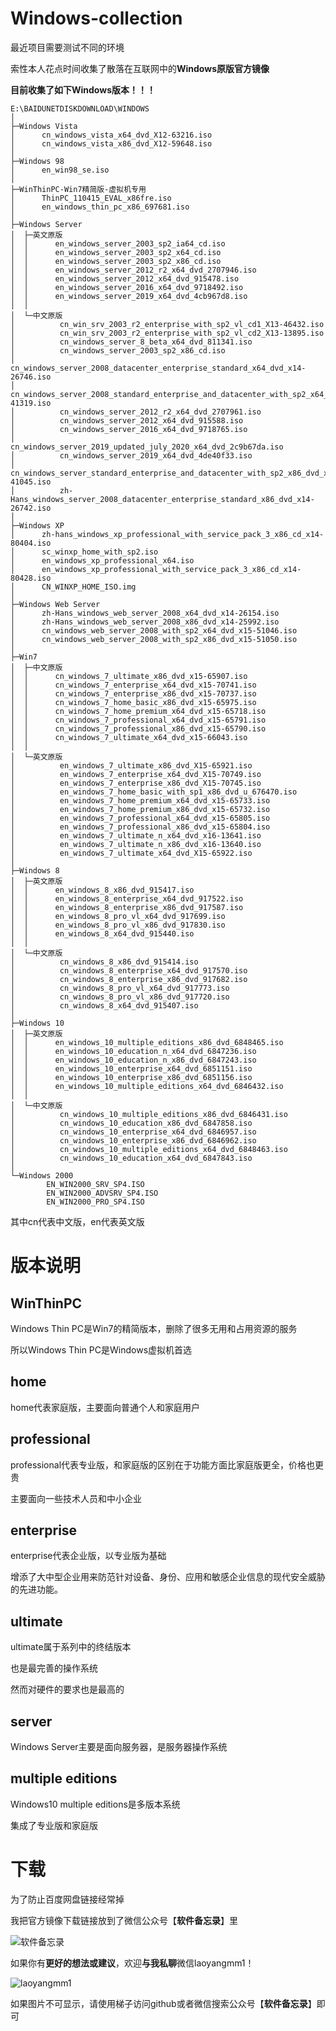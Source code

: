 # Windows-collection

最近项目需要测试不同的环境

索性本人花点时间收集了散落在互联网中的**Windows原版官方镜像**

**目前收集了如下Windows版本！！！**

```
E:\BAIDUNETDISKDOWNLOAD\WINDOWS
│
├─Windows Vista
│      cn_windows_vista_x64_dvd_X12-63216.iso
│      cn_windows_vista_x86_dvd_X12-59648.iso
│
├─Windows 98
│      en_win98_se.iso
│
├─WinThinPC-Win7精简版-虚拟机专用
│      ThinPC_110415_EVAL_x86fre.iso
│      en_windows_thin_pc_x86_697681.iso
│
├─Windows Server
│  ├─英文原版
│  │      en_windows_server_2003_sp2_ia64_cd.iso
│  │      en_windows_server_2003_sp2_x64_cd.iso
│  │      en_windows_server_2003_sp2_x86_cd.iso
│  │      en_windows_server_2012_r2_x64_dvd_2707946.iso
│  │      en_windows_server_2012_x64_dvd_915478.iso
│  │      en_windows_server_2016_x64_dvd_9718492.iso
│  │      en_windows_server_2019_x64_dvd_4cb967d8.iso
│  │
│  └─中文原版
│          cn_win_srv_2003_r2_enterprise_with_sp2_vl_cd1_X13-46432.iso
│          cn_win_srv_2003_r2_enterprise_with_sp2_vl_cd2_X13-13895.iso
│          cn_windows_server_8_beta_x64_dvd_811341.iso
│          cn_windows_server_2003_sp2_x86_cd.iso
│          cn_windows_server_2008_datacenter_enterprise_standard_x64_dvd_x14-26746.iso
│          cn_windows_server_2008_standard_enterprise_and_datacenter_with_sp2_x64_dvd_x15-41319.iso
│          cn_windows_server_2012_r2_x64_dvd_2707961.iso
│          cn_windows_server_2012_x64_dvd_915588.iso
│          cn_windows_server_2016_x64_dvd_9718765.iso
│          cn_windows_server_2019_updated_july_2020_x64_dvd_2c9b67da.iso
│          cn_windows_server_2019_x64_dvd_4de40f33.iso
│          cn_windows_server_standard_enterprise_and_datacenter_with_sp2_x86_dvd_x15-41045.iso
│          zh-Hans_windows_server_2008_datacenter_enterprise_standard_x86_dvd_x14-26742.iso
│
├─Windows XP
│      zh-hans_windows_xp_professional_with_service_pack_3_x86_cd_x14-80404.iso
│      sc_winxp_home_with_sp2.iso
│      en_windows_xp_professional_x64.iso
│      en_windows_xp_professional_with_service_pack_3_x86_cd_x14-80428.iso
│      CN_WINXP_HOME_ISO.img
│
├─Windows Web Server
│      zh-Hans_windows_web_server_2008_x64_dvd_x14-26154.iso
│      zh-Hans_windows_web_server_2008_x86_dvd_x14-25992.iso
│      cn_windows_web_server_2008_with_sp2_x64_dvd_x15-51046.iso
│      cn_windows_web_server_2008_with_sp2_x86_dvd_x15-51050.iso
│
├─Win7
│  ├─中文原版
│  │      cn_windows_7_ultimate_x86_dvd_x15-65907.iso
│  │      cn_windows_7_enterprise_x64_dvd_x15-70741.iso
│  │      cn_windows_7_enterprise_x86_dvd_x15-70737.iso
│  │      cn_windows_7_home_basic_x86_dvd_x15-65975.iso
│  │      cn_windows_7_home_premium_x64_dvd_x15-65718.iso
│  │      cn_windows_7_professional_x64_dvd_x15-65791.iso
│  │      cn_windows_7_professional_x86_dvd_x15-65790.iso
│  │      cn_windows_7_ultimate_x64_dvd_x15-66043.iso
│  │
│  └─英文原版
│          en_windows_7_ultimate_x86_dvd_X15-65921.iso
│          en_windows_7_enterprise_x64_dvd_X15-70749.iso
│          en_windows_7_enterprise_x86_dvd_X15-70745.iso
│          en_windows_7_home_basic_with_sp1_x86_dvd_u_676470.iso
│          en_windows_7_home_premium_x64_dvd_x15-65733.iso
│          en_windows_7_home_premium_x86_dvd_x15-65732.iso
│          en_windows_7_professional_x64_dvd_x15-65805.iso
│          en_windows_7_professional_x86_dvd_x15-65804.iso
│          en_windows_7_ultimate_n_x64_dvd_x16-13641.iso
│          en_windows_7_ultimate_n_x86_dvd_x16-13640.iso
│          en_windows_7_ultimate_x64_dvd_X15-65922.iso
│
├─Windows 8
│  ├─英文原版
│  │      en_windows_8_x86_dvd_915417.iso
│  │      en_windows_8_enterprise_x64_dvd_917522.iso
│  │      en_windows_8_enterprise_x86_dvd_917587.iso
│  │      en_windows_8_pro_vl_x64_dvd_917699.iso
│  │      en_windows_8_pro_vl_x86_dvd_917830.iso
│  │      en_windows_8_x64_dvd_915440.iso
│  │
│  └─中文原版
│          cn_windows_8_x86_dvd_915414.iso
│          cn_windows_8_enterprise_x64_dvd_917570.iso
│          cn_windows_8_enterprise_x86_dvd_917682.iso
│          cn_windows_8_pro_vl_x64_dvd_917773.iso
│          cn_windows_8_pro_vl_x86_dvd_917720.iso
│          cn_windows_8_x64_dvd_915407.iso
│
├─Windows 10
│  ├─英文原版
│  │      en_windows_10_multiple_editions_x86_dvd_6848465.iso
│  │      en_windows_10_education_n_x64_dvd_6847236.iso
│  │      en_windows_10_education_n_x86_dvd_6847243.iso
│  │      en_windows_10_enterprise_x64_dvd_6851151.iso
│  │      en_windows_10_enterprise_x86_dvd_6851156.iso
│  │      en_windows_10_multiple_editions_x64_dvd_6846432.iso
│  │
│  └─中文原版
│          cn_windows_10_multiple_editions_x86_dvd_6846431.iso
│          cn_windows_10_education_x86_dvd_6847858.iso
│          cn_windows_10_enterprise_x64_dvd_6846957.iso
│          cn_windows_10_enterprise_x86_dvd_6846962.iso
│          cn_windows_10_multiple_editions_x64_dvd_6848463.iso
│          cn_windows_10_education_x64_dvd_6847843.iso
│
└─Windows 2000
        EN_WIN2000_SRV_SP4.ISO
        EN_WIN2000_ADVSRV_SP4.ISO
        EN_WIN2000_PRO_SP4.ISO
```

其中cn代表中文版，en代表英文版

# 版本说明

## WinThinPC

Windows Thin PC是Win7的精简版本，删除了很多无用和占用资源的服务

所以Windows Thin PC是Windows虚拟机首选

## home

home代表家庭版，主要面向普通个人和家庭用户

## professional

professional代表专业版，和家庭版的区别在于功能方面比家庭版更全，价格也更贵

主要面向一些技术人员和中小企业

## enterprise

enterprise代表企业版，以专业版为基础

增添了大中型企业用来防范针对设备、身份、应用和敏感企业信息的现代安全威胁的先进功能。

## ultimate

ultimate属于系列中的终结版本

也是最完善的操作系统

然而对硬件的要求也是最高的

## server

Windows Server主要是面向服务器，是服务器操作系统

## multiple editions

Windows10 multiple editions是多版本系统

集成了专业版和家庭版

# 下载

为了防止百度网盘链接经常掉

我把官方镜像下载链接放到了微信公众号【**软件备忘录**】里

![软件备忘录](https://github.com/LaoYangList/Windows-collection/blob/main/IMG/%E5%85%AC%E4%BC%97%E5%8F%B7.jpg?raw=true)

如果你有**更好的想法或建议**，欢迎**与我私聊**微信laoyangmm1！

![laoyangmm1](https://github.com/LaoYangList/Windows-collection/blob/main/IMG/%E5%BE%AE%E4%BF%A1.jpg?raw=true)

如果图片不可显示，请使用梯子访问github或者微信搜索公众号【**软件备忘录**】即可
